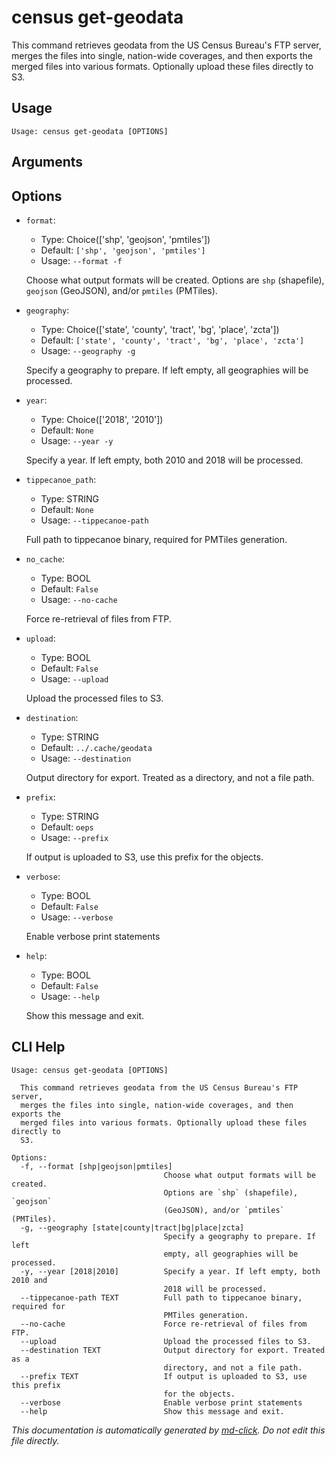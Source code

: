 
# census get-geodata

This command retrieves geodata from the US Census Bureau's FTP server, merges the files into single,
nation-wide coverages, and then exports the merged files into various formats. Optionally upload these
files directly to S3.

## Usage

```
Usage: census get-geodata [OPTIONS]
```

## Arguments


## Options

* `format`:
    * Type: Choice(['shp', 'geojson', 'pmtiles'])
    * Default: `['shp', 'geojson', 'pmtiles']`
    * Usage: `--format
-f`

    Choose what output formats will be created. Options are `shp` (shapefile), `geojson` (GeoJSON), and/or `pmtiles` (PMTiles).



* `geography`:
    * Type: Choice(['state', 'county', 'tract', 'bg', 'place', 'zcta'])
    * Default: `['state', 'county', 'tract', 'bg', 'place', 'zcta']`
    * Usage: `--geography
-g`

    Specify a geography to prepare. If left empty, all geographies will be processed.



* `year`:
    * Type: Choice(['2018', '2010'])
    * Default: `None`
    * Usage: `--year
-y`

    Specify a year. If left empty, both 2010 and 2018 will be processed.



* `tippecanoe_path`:
    * Type: STRING
    * Default: `None`
    * Usage: `--tippecanoe-path`

    Full path to tippecanoe binary, required for PMTiles generation.



* `no_cache`:
    * Type: BOOL
    * Default: `False`
    * Usage: `--no-cache`

    Force re-retrieval of files from FTP.



* `upload`:
    * Type: BOOL
    * Default: `False`
    * Usage: `--upload`

    Upload the processed files to S3.



* `destination`:
    * Type: STRING
    * Default: `../.cache/geodata`
    * Usage: `--destination`

    Output directory for export. Treated as a directory, and not a file path.



* `prefix`:
    * Type: STRING
    * Default: `oeps`
    * Usage: `--prefix`

    If output is uploaded to S3, use this prefix for the objects.



* `verbose`:
    * Type: BOOL
    * Default: `False`
    * Usage: `--verbose`

    Enable verbose print statements



* `help`:
    * Type: BOOL
    * Default: `False`
    * Usage: `--help`

    Show this message and exit.



## CLI Help

```
Usage: census get-geodata [OPTIONS]

  This command retrieves geodata from the US Census Bureau's FTP server,
  merges the files into single, nation-wide coverages, and then exports the
  merged files into various formats. Optionally upload these files directly to
  S3.

Options:
  -f, --format [shp|geojson|pmtiles]
                                  Choose what output formats will be created.
                                  Options are `shp` (shapefile), `geojson`
                                  (GeoJSON), and/or `pmtiles` (PMTiles).
  -g, --geography [state|county|tract|bg|place|zcta]
                                  Specify a geography to prepare. If left
                                  empty, all geographies will be processed.
  -y, --year [2018|2010]          Specify a year. If left empty, both 2010 and
                                  2018 will be processed.
  --tippecanoe-path TEXT          Full path to tippecanoe binary, required for
                                  PMTiles generation.
  --no-cache                      Force re-retrieval of files from FTP.
  --upload                        Upload the processed files to S3.
  --destination TEXT              Output directory for export. Treated as a
                                  directory, and not a file path.
  --prefix TEXT                   If output is uploaded to S3, use this prefix
                                  for the objects.
  --verbose                       Enable verbose print statements
  --help                          Show this message and exit.
```


_This documentation is automatically generated by [md-click](https://github.com/RiveryIo/md-click). Do not edit this file directly._
